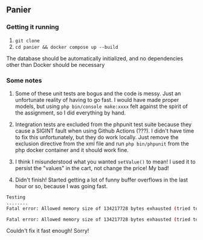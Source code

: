 ## Panier

### Getting it running
1. `git clone`
2. `cd panier && docker compose up --build`

The database should be automatically initialized, 
and no dependencies other than Docker should be necessary

### Some notes
1. Some of these unit tests are bogus and the code is messy.
Just an unfortunate reality of having to go fast. I would have made
proper models, but using `php bin/console make:xxxx` felt against the spirit
of the assignment, so I did everything by hand.

2. Integration tests are excluded from the phpunit test suite because they
cause a SIGINT fault when using Github Actions (???). I didn't have time 
to fix this unfortunately, but they do work locally. Just remove the exclusion
directive from the xml file and run `php bin/phpunit` from the php docker
container and it should work fine.

3. I think I misunderstood what you wanted `setValue()` to mean! I used it to persist
the "values" in the cart, not change the price! My bad!

4. Didn't finish! Started getting a lot of funny buffer overflows in the last hour
or so, because I was going fast.
```bash
Testing 
........
Fatal error: Allowed memory size of 134217728 bytes exhausted (tried to allocate 262144 bytes) in /var/www/src/Repository/InMemoryStorage.php on line 46

Fatal error: Allowed memory size of 134217728 bytes exhausted (tried to allocate 262144 bytes) in Unknown on line 0
```

Couldn't fix it fast enough! Sorry!